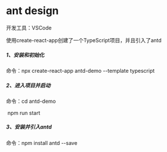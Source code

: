 # ant design

开发工具：VSCode

使用create-react-app创建了一个TypeScript项目，并且引入了antd

##### 1、安装和初始化

命令：npx create-react-app antd-demo --template typescript

##### 2、进入项目并启动

命令：cd antd-demo

​           npm run start

##### 3、安装并引入antd

命令：npm install antd --save
